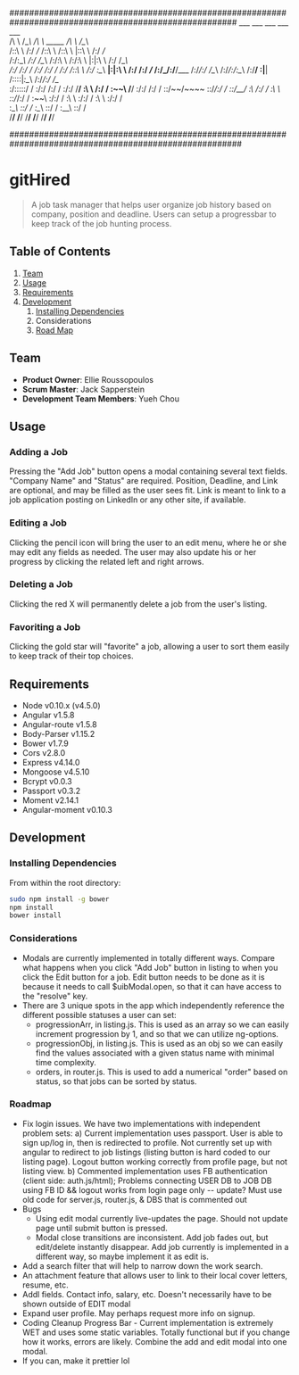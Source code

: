  ######################################################################################################
      ___           ___           ___                                  ___           ___     
     /\  \         /\__\         /\  \         _____                  /\  \         /\__\    
    /::\  \       /:/ _/_       /::\  \       /::\  \                |::\  \       /:/ _/_   
   /:/\:\__\     /:/ /\__\     /:/\:\  \     /:/\:\  \               |:|:\  \     /:/ /\__\  
  /:/ /:/  /    /:/ /:/ _/_   /:/ /::\  \   /:/  \:\__\            __|:|\:\  \   /:/ /:/ _/_
 /:/_/:/__/___ /:/_/:/ /\__\ /:/_/:/\:\__\ /:/__/ \:|__|          /::::|_\:\__\ /:/_/:/ /\__\
 \:\/:::::/  / \:\/:/ /:/  / \:\/:/  \/__/ \:\  \ /:/  /          \:\~~\  \/__/ \:\/:/ /:/  /
  \::/~~/~~~~   \::/_/:/  /   \::/__/       \:\  /:/  /            \:\  \        \::/_/:/  /
   \:\~~\        \:\/:/  /     \:\  \        \:\/:/  /              \:\  \        \:\/:/  /  
    \:\__\        \::/  /       \:\__\        \::/  /                \:\__\        \::/  /   
     \/__/         \/__/         \/__/         \/__/                  \/__/         \/__/    

#######################################################################################################

# gitHired

> A job task manager that helps user organize job history based on company, position and deadline. Users can setup a progressbar to keep track of the
job hunting process.

## Table of Contents

1. [Team](#team)
2. [Usage](#Usage)
3. [Requirements](#requirements)
4. [Development](#development)
    1. [Installing Dependencies](#installing-dependencies)
    2. Considerations
    3. [Road Map](#roadmap)
<!-- 6. [Contributing](#contributing) -->

## Team

  - __Product Owner__: Ellie Roussopoulos
  - __Scrum Master__: Jack Sapperstein
  - __Development Team Members__: Yueh Chou

## Usage
### Adding a Job
Pressing the "Add Job" button opens a modal containing several text fields. "Company Name" and "Status" are required. Position, Deadline, and Link are optional, and may be filled as the user sees fit. Link is meant to link to a job application posting on LinkedIn or any other site, if available.
### Editing a Job
Clicking the pencil icon will bring the user to an edit menu, where he or she may edit any fields as needed.
The user may also update his or her progress by clicking the related left and right arrows.
### Deleting a Job
Clicking the red X will permanently delete a job from the user's listing.
### Favoriting a Job
Clicking the gold star will "favorite" a job, allowing a user to sort them easily to keep track of their top choices.

## Requirements

- Node v0.10.x (v4.5.0)
- Angular v1.5.8
- Angular-route v1.5.8
- Body-Parser v1.15.2
- Bower v1.7.9
- Cors v2.8.0
- Express v4.14.0
- Mongoose v4.5.10
- Bcrypt v0.0.3
- Passport v0.3.2
- Moment v2.14.1
- Angular-moment v0.10.3

## Development

### Installing Dependencies

From within the root directory:

```sh
sudo npm install -g bower
npm install
bower install
```

### Considerations
- Modals are currently implemented in totally different ways. Compare what happens when you click "Add Job" button in listing to when you click the Edit button for a job. Edit button needs to be done as it is because it needs to call $uibModal.open, so that it can have access to the "resolve" key.
- There are 3 unique spots in the app which independently reference the different possible statuses a user can set:
  - progressionArr, in listing.js. This is used as an array so we can easily increment progression by 1, and so that we can utilize ng-options.
  - progressionObj, in listing.js. This is used as an obj so we can easily find the values associated with a given status name with minimal time complexity.
  - orders, in router.js. This is used to add a numerical "order" based on status, so that jobs can be sorted by status.

### Roadmap

- Fix login issues. We have two implementations with independent problem sets:
    a) Current implementation uses passport. User is able to sign up/log in, then is redirected to profile. Not currently set up with angular to redirect to job listings (listing button is hard coded to our listing page). Logout button working correctly from profile page, but not listing view.
    b) Commented implementation uses FB authentication (client side: auth.js/html); Problems connecting USER DB to JOB DB using FB ID && logout works from login page only -- update? Must use old code for server.js, router.js, & DBS that is commented out
- Bugs
  - Using edit modal currently live-updates the page. Should not update page until submit button is pressed.
  - Modal close transitions are inconsistent. Add job fades out, but edit/delete instantly disappear. Add job currently is implemented in a different way, so maybe implement it as edit is.
- Add a search filter that will help to narrow down the work search.
- An attachment feature that allows user to link to their local cover letters, resume, etc.
- Addl fields. Contact info, salary, etc. Doesn't necessarily have to be shown outside of EDIT modal
- Expand user profile. May perhaps request more info on signup.
- Coding Cleanup
Progress Bar - Current implementation is extremely WET and uses some static variables. Totally functional but if you change how it works, errors are likely.
Combine the add and edit modal into one modal.
- If you can, make it prettier lol


<!-- ## Contributing

See [CONTRIBUTING.md](CONTRIBUTING.md) for contribution guidelines. -->
